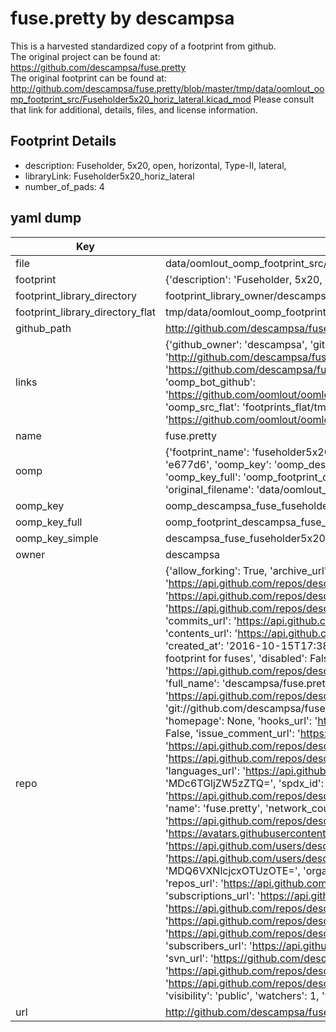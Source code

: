 # fuse.pretty by descampsa  
This is a harvested standardized copy of a footprint from github.  
The original project can be found at:  
https://github.com/descampsa/fuse.pretty  
The original footprint can be found at:
http://github.com/descampsa/fuse.pretty/blob/master/tmp/data/oomlout_oomp_footprint_src/Fuseholder5x20_horiz_lateral.kicad_mod
Please consult that link for additional, details, files, and license information.  
## Footprint Details
* description: Fuseholder, 5x20, open, horizontal, Type-II, lateral,  
* libraryLink: Fuseholder5x20_horiz_lateral  
* number_of_pads: 4  
## yaml dump  
| Key | Value |  
| --- | --- |  
| file | data/oomlout_oomp_footprint_src/fuse.pretty/Fuseholder5x20_horiz_lateral.kicad_mod |  
| footprint | {'description': 'Fuseholder, 5x20, open, horizontal, Type-II, lateral,', 'libraryLink': 'Fuseholder5x20_horiz_lateral', 'number_of_pads': 4} |  
| footprint_library_directory | footprint_library_owner/descampsa_fuse.pretty |  
| footprint_library_directory_flat | tmp/data/oomlout_oomp_footprint_src/footprints_flat/descampsa_fuse_fuseholder5x20_horiz_lateral/working |  
| github_path | http://github.com/descampsa/fuse.pretty/blob/master/tmp/data/oomlout_oomp_footprint_src/Fuseholder5x20_horiz_lateral.kicad_mod |  
| links | {'github_owner': 'descampsa', 'github_repo_name': 'fuse.pretty', 'github_src': 'http://github.com/descampsa/fuse.pretty/blob/master/tmp/data/oomlout_oomp_footprint_src/Fuseholder5x20_horiz_lateral.kicad_mod', 'github_src_repo': 'https://github.com/descampsa/fuse.pretty', 'oomp_bot': 'tmp/data/oomlout_oomp_footprint_src/footprints/descampsa_fuse_fuseholder5x20_horiz_lateral/working', 'oomp_bot_github': 'https://github.com/oomlout/oomlout_oomp_footprint_bot/tree/main/tmp/data/oomlout_oomp_footprint_src/footprints/descampsa_fuse_fuseholder5x20_horiz_lateral/working', 'oomp_src_flat': 'footprints_flat/tmp/data/oomlout_oomp_footprint_src/footprints_flat/descampsa_fuse_fuseholder5x20_horiz_lateral/working', 'oomp_src_flat_github': 'https://github.com/oomlout/oomlout_oomp_footprint_src/tree/main/tmp/data/oomlout_oomp_footprint_src/footprints_flat/descampsa_fuse_fuseholder5x20_horiz_lateral/working'} |  
| name | fuse.pretty |  
| oomp | {'footprint_name': 'fuseholder5x20_horiz_lateral', 'library_name': 'fuse', 'md5': 'e677d6a07baf460ca4465f3e48533d14', 'md5_10': 'e677d6a07b', 'md5_5': 'e677d', 'md5_6': 'e677d6', 'oomp_key': 'oomp_descampsa_fuse_fuseholder5x20_horiz_lateral', 'oomp_key_extra': 'oomp_footprint_descampsa_fuse_fuseholder5x20_horiz_lateral', 'oomp_key_full': 'oomp_footprint_descampsa_fuse_fuseholder5x20_horiz_lateral_e677d6', 'oomp_key_simple': 'descampsa_fuse_fuseholder5x20_horiz_lateral', 'original_filename': 'data/oomlout_oomp_footprint_src/fuse.pretty/Fuseholder5x20_horiz_lateral.kicad_mod', 'owner_name': 'descampsa'} |  
| oomp_key | oomp_descampsa_fuse_fuseholder5x20_horiz_lateral |  
| oomp_key_full | oomp_footprint_descampsa_fuse_fuseholder5x20_horiz_lateral |  
| oomp_key_simple | descampsa_fuse_fuseholder5x20_horiz_lateral |  
| owner | descampsa |  
| repo | {'allow_forking': True, 'archive_url': 'https://api.github.com/repos/descampsa/fuse.pretty/{archive_format}{/ref}', 'archived': False, 'assignees_url': 'https://api.github.com/repos/descampsa/fuse.pretty/assignees{/user}', 'blobs_url': 'https://api.github.com/repos/descampsa/fuse.pretty/git/blobs{/sha}', 'branches_url': 'https://api.github.com/repos/descampsa/fuse.pretty/branches{/branch}', 'clone_url': 'https://github.com/descampsa/fuse.pretty.git', 'collaborators_url': 'https://api.github.com/repos/descampsa/fuse.pretty/collaborators{/collaborator}', 'comments_url': 'https://api.github.com/repos/descampsa/fuse.pretty/comments{/number}', 'commits_url': 'https://api.github.com/repos/descampsa/fuse.pretty/commits{/sha}', 'compare_url': 'https://api.github.com/repos/descampsa/fuse.pretty/compare/{base}...{head}', 'contents_url': 'https://api.github.com/repos/descampsa/fuse.pretty/contents/{+path}', 'contributors_url': 'https://api.github.com/repos/descampsa/fuse.pretty/contributors', 'created_at': '2016-10-15T17:38:53Z', 'default_branch': 'master', 'deployments_url': 'https://api.github.com/repos/descampsa/fuse.pretty/deployments', 'description': 'Kicad footprint for fuses', 'disabled': False, 'downloads_url': 'https://api.github.com/repos/descampsa/fuse.pretty/downloads', 'events_url': 'https://api.github.com/repos/descampsa/fuse.pretty/events', 'fork': False, 'forks': 0, 'forks_count': 0, 'forks_url': 'https://api.github.com/repos/descampsa/fuse.pretty/forks', 'full_name': 'descampsa/fuse.pretty', 'git_commits_url': 'https://api.github.com/repos/descampsa/fuse.pretty/git/commits{/sha}', 'git_refs_url': 'https://api.github.com/repos/descampsa/fuse.pretty/git/refs{/sha}', 'git_tags_url': 'https://api.github.com/repos/descampsa/fuse.pretty/git/tags{/sha}', 'git_url': 'git://github.com/descampsa/fuse.pretty.git', 'has_discussions': False, 'has_downloads': True, 'has_issues': True, 'has_pages': False, 'has_projects': True, 'has_wiki': True, 'homepage': None, 'hooks_url': 'https://api.github.com/repos/descampsa/fuse.pretty/hooks', 'html_url': 'https://github.com/descampsa/fuse.pretty', 'id': 71003337, 'is_template': False, 'issue_comment_url': 'https://api.github.com/repos/descampsa/fuse.pretty/issues/comments{/number}', 'issue_events_url': 'https://api.github.com/repos/descampsa/fuse.pretty/issues/events{/number}', 'issues_url': 'https://api.github.com/repos/descampsa/fuse.pretty/issues{/number}', 'keys_url': 'https://api.github.com/repos/descampsa/fuse.pretty/keys{/key_id}', 'labels_url': 'https://api.github.com/repos/descampsa/fuse.pretty/labels{/name}', 'language': None, 'languages_url': 'https://api.github.com/repos/descampsa/fuse.pretty/languages', 'license': {'key': 'bsd-2-clause', 'name': 'BSD 2-Clause "Simplified" License', 'node_id': 'MDc6TGljZW5zZTQ=', 'spdx_id': 'BSD-2-Clause', 'url': 'https://api.github.com/licenses/bsd-2-clause'}, 'merges_url': 'https://api.github.com/repos/descampsa/fuse.pretty/merges', 'milestones_url': 'https://api.github.com/repos/descampsa/fuse.pretty/milestones{/number}', 'mirror_url': None, 'name': 'fuse.pretty', 'network_count': 0, 'node_id': 'MDEwOlJlcG9zaXRvcnk3MTAwMzMzNw==', 'notifications_url': 'https://api.github.com/repos/descampsa/fuse.pretty/notifications{?since,all,participating}', 'open_issues': 0, 'open_issues_count': 0, 'owner': {'avatar_url': 'https://avatars.githubusercontent.com/u/7195391?v=4', 'events_url': 'https://api.github.com/users/descampsa/events{/privacy}', 'followers_url': 'https://api.github.com/users/descampsa/followers', 'following_url': 'https://api.github.com/users/descampsa/following{/other_user}', 'gists_url': 'https://api.github.com/users/descampsa/gists{/gist_id}', 'gravatar_id': '', 'html_url': 'https://github.com/descampsa', 'id': 7195391, 'login': 'descampsa', 'node_id': 'MDQ6VXNlcjcxOTUzOTE=', 'organizations_url': 'https://api.github.com/users/descampsa/orgs', 'received_events_url': 'https://api.github.com/users/descampsa/received_events', 'repos_url': 'https://api.github.com/users/descampsa/repos', 'site_admin': False, 'starred_url': 'https://api.github.com/users/descampsa/starred{/owner}{/repo}', 'subscriptions_url': 'https://api.github.com/users/descampsa/subscriptions', 'type': 'User', 'url': 'https://api.github.com/users/descampsa'}, 'private': False, 'pulls_url': 'https://api.github.com/repos/descampsa/fuse.pretty/pulls{/number}', 'pushed_at': '2016-10-15T17:40:17Z', 'releases_url': 'https://api.github.com/repos/descampsa/fuse.pretty/releases{/id}', 'size': 1, 'ssh_url': 'git@github.com:descampsa/fuse.pretty.git', 'stargazers_count': 1, 'stargazers_url': 'https://api.github.com/repos/descampsa/fuse.pretty/stargazers', 'statuses_url': 'https://api.github.com/repos/descampsa/fuse.pretty/statuses/{sha}', 'subscribers_count': 2, 'subscribers_url': 'https://api.github.com/repos/descampsa/fuse.pretty/subscribers', 'subscription_url': 'https://api.github.com/repos/descampsa/fuse.pretty/subscription', 'svn_url': 'https://github.com/descampsa/fuse.pretty', 'tags_url': 'https://api.github.com/repos/descampsa/fuse.pretty/tags', 'teams_url': 'https://api.github.com/repos/descampsa/fuse.pretty/teams', 'temp_clone_token': None, 'topics': [], 'trees_url': 'https://api.github.com/repos/descampsa/fuse.pretty/git/trees{/sha}', 'updated_at': '2021-06-13T06:27:05Z', 'url': 'https://api.github.com/repos/descampsa/fuse.pretty', 'visibility': 'public', 'watchers': 1, 'watchers_count': 1, 'web_commit_signoff_required': False} |  
| url | http://github.com/descampsa/fuse.pretty |  

